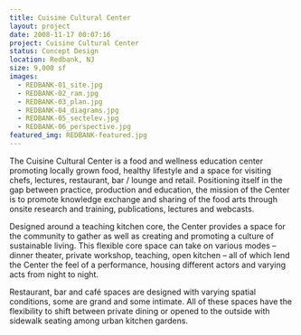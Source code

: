 ```yaml
---
title: Cuisine Cultural Center
layout: project
date: 2008-11-17 00:07:16
project: Cuisine Cultural Center
status: Concept Design
location: Redbank, NJ
size: 9,000 sf
images:
  - REDBANK-01_site.jpg
  - REDBANK-02_ram.jpg
  - REDBANK-03_plan.jpg
  - REDBANK-04_diagrams.jpg
  - REDBANK-05_sectelev.jpg
  - REDBANK-06_perspective.jpg
featured_img: REDBANK-featured.jpg
---
```


The Cuisine Cultural Center is a food and wellness education center promoting locally grown food, healthy lifestyle and a space for visiting chefs, lectures, restaurant, bar / lounge and retail. Positioning itself in the gap between practice, production and education, the mission of the Center is to promote knowledge exchange and sharing of the food arts through onsite research and training, publications, lectures and webcasts.

Designed around a teaching kitchen core, the Center provides a space for the community to gather as well as creating and promoting a culture of sustainable living. This flexible core space can take on various modes – dinner theater, private workshop, teaching, open kitchen – all of which lend the Center the feel of a performance, housing different actors and varying acts from night to night.

Restaurant, bar and café spaces are designed with varying spatial conditions, some are grand and some intimate.  All of these spaces have the flexibility to shift between private dining or opened to the outside with sidewalk seating among urban kitchen gardens.
